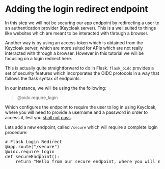 # Adding the login redirect endpoint

In this step we will not be securing our app endpoint by redirecting a user to an authentication provider (Keycloak server). This is a well suited to things like websites which are meant to be interacted with through a browser. 

Another way is by using an access token which is obtained from the Keycloak server, which are more suited for APIs which are not really interacted with through a browser. However in this tutorial we will be focusing on a login redirect here. 

This is actually quite straightforward to do in Flask. `flask_oidc` provides a set of security features which incorporates the OIDC protocols in a way that follows the flask syntax of endpoints.

In our instance, we will be using the the following:

> @oidc.require_login

Which configures the endpoint to require the user to log in using Keycloak, where you will need to provide a username and a password in order to access it, lest you [shall not pass](https://i.imgur.com/QV7ni6j.png).

Lets add a new endpoint, called `/secure` which will require a complete login procedure:

<pre class="file" data-filename="project/api.py" data-target="insert" data-marker="# Flask Login Redirect">
# Flask Login Redirect
@app.route("/secure")
@oidc.require_login
def secureEndpoint():
    return "Hello from our secure endpoint, where you will need to authenticate beforehand."
</pre>

